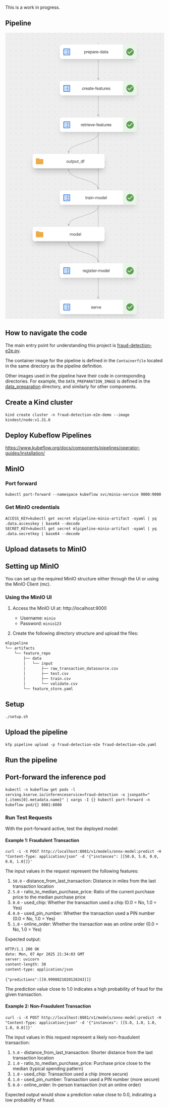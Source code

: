 This is a work in progress.

## Pipeline

![pipeline.png](pipeline.png)

## How to navigate the code

The main entry point for understanding this project is [fraud-detection-e2e.py](pipeline/fraud-detection-e2e.py).

The container image for the pipeline is defined in the `Containerfile` located in the same directory as the pipeline definition.

Other images used in the pipeline have their code in corresponding directories. For example, the `DATA_PREPARATION_IMAGE` is defined in the [data_preparation](data_preparation) directory, and similarly for other components.

## Create a Kind cluster

```shell
kind create cluster -n fraud-detection-e2e-demo --image kindest/node:v1.31.6
```

## Deploy Kubeflow Pipelines

https://www.kubeflow.org/docs/components/pipelines/operator-guides/installation/

## MinIO

### Port forward

```shell
kubectl port-forward --namespace kubeflow svc/minio-service 9000:9000
```

### Get MinIO credentials

```shell
ACCESS_KEY=kubectl get secret mlpipeline-minio-artifact -oyaml | yq .data.accesskey | base64 --decode
SECRET_KEY=kubectl get secret mlpipeline-minio-artifact -oyaml | yq .data.secretkey | base64 --decode
```

## Upload datasets to MinIO

## Setting up MinIO

You can set up the required MinIO structure either through the UI or using the MinIO Client (mc).

### Using the MinIO UI

1. Access the MinIO UI at: http://localhost:9000
   - Username: `minio`
   - Password: `minio123`

2. Create the following directory structure and upload the files:
```
mlpipeline
└── artifacts
    └── feature_repo
        ├── data
        │   └── input
        │       ├── raw_transaction_datasource.csv
        │       ├── test.csv
        │       ├── train.csv
        │       └── validate.csv
        └── feature_store.yaml
```

## Setup

```shell
./setup.sh
```

## Upload the pipeline

```shell
kfp pipeline upload -p fraud-detection-e2e fraud-detection-e2e.yaml
```

## Run the pipeline

## Port-forward the inference pod

```shell
kubectl -n kubeflow get pods -l serving.kserve.io/inferenceservice=fraud-detection -o jsonpath="{.items[0].metadata.name}" | xargs -I {} kubectl port-forward -n kubeflow pod/{} 8081:8080
```

### Run Test Requests

With the port-forward active, test the deployed model:

#### Example 1: Fraudulent Transaction

```shell
curl -i -X POST http://localhost:8081/v1/models/onnx-model:predict -H "Content-Type: application/json" -d '{"instances": [[50.0, 5.0, 0.0, 0.0, 1.0]]}'
```

The input values in the request represent the following features:
1. `50.0` - distance_from_last_transaction: Distance in miles from the last transaction location
2. `5.0` - ratio_to_median_purchase_price: Ratio of the current purchase price to the median purchase price
3. `0.0` - used_chip: Whether the transaction used a chip (0.0 = No, 1.0 = Yes)
4. `0.0` - used_pin_number: Whether the transaction used a PIN number (0.0 = No, 1.0 = Yes)
5. `1.0` - online_order: Whether the transaction was an online order (0.0 = No, 1.0 = Yes)

Expected output:

```
HTTP/1.1 200 OK
date: Mon, 07 Apr 2025 21:34:03 GMT
server: uvicorn
content-length: 38
content-type: application/json

{"predictions":[[0.9998821020126343]]}
```

The prediction value close to 1.0 indicates a high probability of fraud for the given transaction.

#### Example 2: Non-Fraudulent Transaction

```shell
curl -i -X POST http://localhost:8081/v1/models/onnx-model:predict -H "Content-Type: application/json" -d '{"instances": [[5.0, 1.0, 1.0, 1.0, 0.0]]}'
```

The input values in this request represent a likely non-fraudulent transaction:
1. `5.0` - distance_from_last_transaction: Shorter distance from the last transaction location
2. `1.0` - ratio_to_median_purchase_price: Purchase price close to the median (typical spending pattern)
3. `1.0` - used_chip: Transaction used a chip (more secure)
4. `1.0` - used_pin_number: Transaction used a PIN number (more secure)
5. `0.0` - online_order: In-person transaction (not an online order)

Expected output would show a prediction value close to 0.0, indicating a low probability of fraud.
